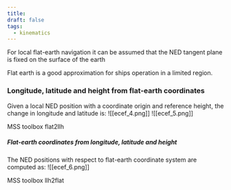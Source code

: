 ```yaml
---
title: 
draft: false
tags:
  - kinematics
---
```


For local flat-earth navigation it can be assumed that the NED tangent plane is fixed on the surface of the earth

Flat earth is a good approximation for ships operation in a limited region.

### Longitude, latitude and height from flat-earth coordinates
Given a local NED position with a coordinate origin and reference height, the change in longitude and latitude is:
![[ecef_4.png]]
![[ecef_5.png]]

MSS toolbox flat2llh

##### Flat-earth coordinates from longitude, latitude and height
The NED positions with respect to flat-earth coordinate system are computed as:
![[ecef_6.png]]

MSS toolbox llh2flat

